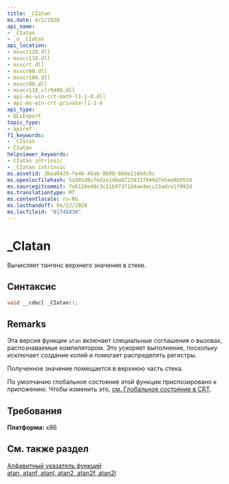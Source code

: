 ```yaml
---
title: _CIatan
ms.date: 4/2/2020
api_name:
- _CIatan
- _o__CIatan
api_location:
- msvcr120.dll
- msvcr110.dll
- msvcrt.dll
- msvcr80.dll
- msvcr100.dll
- msvcr90.dll
- msvcr110_clr0400.dll
- api-ms-win-crt-math-l1-1-0.dll
- api-ms-win-crt-private-l1-1-0
api_type:
- DLLExport
topic_type:
- apiref
f1_keywords:
- _CIatan
- CIatan
helpviewer_keywords:
- CIatan intrinsic
- _CIatan intrinsic
ms.assetid: 3baa0429-fe46-4bab-8b00-868e2186dc8c
ms.openlocfilehash: 5a501d8cf6d2e1dba87239337049d7e5ee0b953d
ms.sourcegitcommit: 7a6116e48c3c11b97371b8ae4ecc23adce1f092d
ms.translationtype: MT
ms.contentlocale: ru-RU
ms.lasthandoff: 04/22/2020
ms.locfileid: "81745838"
---
```

# <a name="_ciatan"></a>_CIatan

Вычисляет тангенс верхнего значения в стеке.

## <a name="syntax"></a>Синтаксис

```cpp
void __cdecl _CIatan();
```

## <a name="remarks"></a>Remarks

Эта версия функции `atan` включает специальные соглашения о вызовах, распознаваемые компилятором. Это ускоряет выполнение, поскольку исключает создание копий и помогает распределять регистры.

Полученное значение помещается в верхнюю часть стека.

По умолчанию глобальное состояние этой функции приспозировано к приложению. Чтобы изменить это, [см. Глобальное состояние в CRT](global-state.md).

## <a name="requirements"></a>Требования

**Платформа:** x86

## <a name="see-also"></a>См. также раздел

[Алфавитный указатель функций](../c-runtime-library/reference/crt-alphabetical-function-reference.md)<br/>
[atan, atanf, atanl, atan2, atan2f, atan2l](../c-runtime-library/reference/atan-atanf-atanl-atan2-atan2f-atan2l.md)
